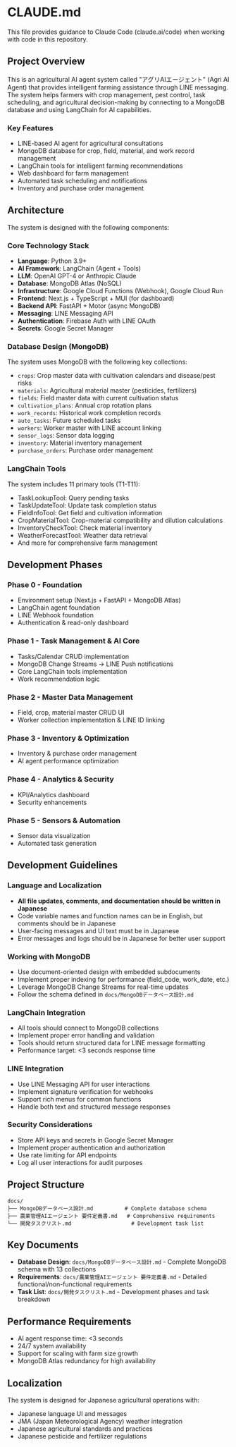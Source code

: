 # CLAUDE.md

This file provides guidance to Claude Code (claude.ai/code) when working with code in this repository.

## Project Overview

This is an agricultural AI agent system called "アグリAIエージェント" (Agri AI Agent) that provides intelligent farming assistance through LINE messaging. The system helps farmers with crop management, pest control, task scheduling, and agricultural decision-making by connecting to a MongoDB database and using LangChain for AI capabilities.

### Key Features
- LINE-based AI agent for agricultural consultations
- MongoDB database for crop, field, material, and work record management
- LangChain tools for intelligent farming recommendations
- Web dashboard for farm management
- Automated task scheduling and notifications
- Inventory and purchase order management

## Architecture

The system is designed with the following components:

### Core Technology Stack
- **Language**: Python 3.9+
- **AI Framework**: LangChain (Agent + Tools)
- **LLM**: OpenAI GPT-4 or Anthropic Claude
- **Database**: MongoDB Atlas (NoSQL)
- **Infrastructure**: Google Cloud Functions (Webhook), Google Cloud Run
- **Frontend**: Next.js + TypeScript + MUI (for dashboard)
- **Backend API**: FastAPI + Motor (async MongoDB)
- **Messaging**: LINE Messaging API
- **Authentication**: Firebase Auth with LINE OAuth
- **Secrets**: Google Secret Manager

### Database Design (MongoDB)
The system uses MongoDB with the following key collections:
- `crops`: Crop master data with cultivation calendars and disease/pest risks
- `materials`: Agricultural material master (pesticides, fertilizers)
- `fields`: Field master data with current cultivation status
- `cultivation_plans`: Annual crop rotation plans
- `work_records`: Historical work completion records
- `auto_tasks`: Future scheduled tasks
- `workers`: Worker master with LINE account linking
- `sensor_logs`: Sensor data logging
- `inventory`: Material inventory management
- `purchase_orders`: Purchase order management

### LangChain Tools
The system includes 11 primary tools (T1-T11):
- TaskLookupTool: Query pending tasks
- TaskUpdateTool: Update task completion status
- FieldInfoTool: Get field and cultivation information
- CropMaterialTool: Crop-material compatibility and dilution calculations
- InventoryCheckTool: Check material inventory
- WeatherForecastTool: Weather data retrieval
- And more for comprehensive farm management

## Development Phases

### Phase 0 - Foundation
- Environment setup (Next.js + FastAPI + MongoDB Atlas)
- LangChain agent foundation
- LINE Webhook foundation
- Authentication & read-only dashboard

### Phase 1 - Task Management & AI Core
- Tasks/Calendar CRUD implementation
- MongoDB Change Streams → LINE Push notifications
- Core LangChain tools implementation
- Work recommendation logic

### Phase 2 - Master Data Management
- Field, crop, material master CRUD UI
- Worker collection implementation & LINE ID linking

### Phase 3 - Inventory & Optimization
- Inventory & purchase order management
- AI agent performance optimization

### Phase 4 - Analytics & Security
- KPI/Analytics dashboard
- Security enhancements

### Phase 5 - Sensors & Automation
- Sensor data visualization
- Automated task generation

## Development Guidelines

### Language and Localization
- **All file updates, comments, and documentation should be written in Japanese**
- Code variable names and function names can be in English, but comments should be in Japanese
- User-facing messages and UI text must be in Japanese
- Error messages and logs should be in Japanese for better user support

### Working with MongoDB
- Use document-oriented design with embedded subdocuments
- Implement proper indexing for performance (field_code, work_date, etc.)
- Leverage MongoDB Change Streams for real-time updates
- Follow the schema defined in `docs/MongoDBデータベース設計.md`

### LangChain Integration
- All tools should connect to MongoDB collections
- Implement proper error handling and validation
- Tools should return structured data for LINE message formatting
- Performance target: <3 seconds response time

### LINE Integration
- Use LINE Messaging API for user interactions
- Implement signature verification for webhooks
- Support rich menus for common functions
- Handle both text and structured message responses

### Security Considerations
- Store API keys and secrets in Google Secret Manager
- Implement proper authentication and authorization
- Use rate limiting for API endpoints
- Log all user interactions for audit purposes

## Project Structure

```
docs/
├── MongoDBデータベース設計.md          # Complete database schema
├── 農業管理AIエージェント 要件定義書.md   # Comprehensive requirements
└── 開発タスクリスト.md                   # Development task list
```

## Key Documents

- **Database Design**: `docs/MongoDBデータベース設計.md` - Complete MongoDB schema with 13 collections
- **Requirements**: `docs/農業管理AIエージェント 要件定義書.md` - Detailed functional/non-functional requirements
- **Task List**: `docs/開発タスクリスト.md` - Development phases and task breakdown

## Performance Requirements

- AI agent response time: <3 seconds
- 24/7 system availability
- Support for scaling with farm size growth
- MongoDB Atlas redundancy for high availability

## Localization

The system is designed for Japanese agricultural operations with:
- Japanese language UI and messages
- JMA (Japan Meteorological Agency) weather integration
- Japanese agricultural standards and practices
- Japanese pesticide and fertilizer regulations